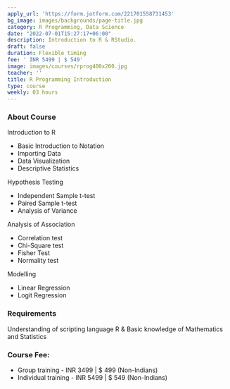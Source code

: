 ```yaml
---
apply_url: 'https://form.jotform.com/221701558731453'
bg_image: images/backgrounds/page-title.jpg
category: R Programming, Data Science
date: "2022-07-01T15:27:17+06:00"
description: Introduction to R & RStudio.
draft: false
duration: Flexible timing
fee: ' INR 5499 | $ 549'
image: images/courses/rprog400x200.jpg
teacher: ''
title: R Programming Introduction
type: course
weekly: 03 hours
---
```



### About Course

Introduction to R
  -  Basic Introduction to Notation
  -  Importing Data
  -  Data Visualization
  -  Descriptive Statistics
  
Hypothesis Testing
  -  Independent Sample t-test
  -  Paired Sample t-test
  -  Analysis of Variance

Analysis of Association
  -  Correlation test
  -  Chi-Square test
  -  Fisher Test
  -  Normality test
  
Modelling
  - Linear Regression
  - Logit Regression
  
  
### Requirements

Understanding of scripting language R & Basic knowledge of Mathematics and Statistics

### Course Fee:

  -   Group training - INR 3499 | $ 499 (Non-Indians)
  -   Individual training - INR 5499 | $ 549 (Non-Indians) 

  
  